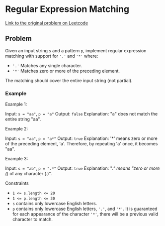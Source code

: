 # Regular Expression Matching

[Link to the original problem on Leetcode](https://leetcode.com/problems/regular-expression-matching/)

## Problem

Given an input string `s` and a pattern `p`, implement regular expression matching with support for `'.'` and `'*'` where:

- `'.'` Matches any single character.​​​​
- `'*'` Matches zero or more of the preceding element.

The matching should cover the entire input string (not partial).
### Example

Example 1:

Input: `s = "aa"`, `p = "a"`
Output: `false`
Explanation: "a" does not match the entire string "aa".

Example 2:

Input: `s = "aa"`, `p = "a*"`
Output: `true`
Explanation: '*' means zero or more of the preceding element, 'a'. Therefore, by repeating 'a' once, it becomes "aa".

Example 3:

Input: `s = "ab"`, `p = ".*"`
Output: `true`
Explanation: ".*" means "zero or more (*) of any character (.)".



Constraints
- `1 <= s.length <= 20`
- `1 <= p.length <= 30`
- `s` contains only lowercase English letters.
- `p` contains only lowercase English letters, `'.'`, and `'*'`.
It is guaranteed for each appearance of the character `'*'`, there will be a previous valid character to match.